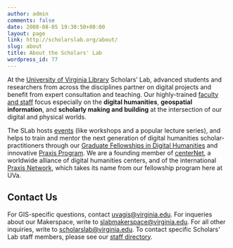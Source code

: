 ```yaml
---
author: admin
comments: false
date: 2008-08-05 19:30:50+00:00
layout: page
link: http://scholarslab.org/about/
slug: about
title: About the Scholars' Lab
wordpress_id: 77
---
```


At the [University of Virginia Library](http://library.virginia.edu/) Scholars’ Lab, advanced students and researchers from across the disciplines partner on digital projects and benefit from expert consultation and teaching. Our highly-trained [faculty and staff](http://www.scholarslab.org/people/) focus especially on the **digital humanities**, **geospatial information**, and **scholarly making and building** at the intersection of our digital and physical worlds.

The SLab hosts [events](http://www.scholarslab.org/events/) (like workshops and a popular lecture series), and helps to train and mentor the next generation of digital humanities scholar-practitioners through our [Graduate Fellowships in Digital Humanities](http://www.scholarslab.org/graduate-fellowships/) and innovative [Praxis Program](http://praxis.scholarslab.org/). We are a founding member of [centerNet](http://digitalhumanities.org/centernet/), a worldwide alliance of digital humanities centers, and of the international [Praxis Network](http://praxis-network.org/), which takes its name from our fellowship program here at UVa.


## Contact Us


For GIS-specific questions, contact [uvagis@virginia.edu](mailto:uvagis@virginia.edu). For inqueries about our Makerspace, write to [slabmakerspace@virginia.edu](mailto:slabmakerspace@virginia.edu). For all other inquiries, write to [scholarslab@virginia.edu](mailto:scholarslab@virginia.edu). To contact specific Scholars' Lab staff members, please see our [staff directory](http://www.scholarslab.org/people/).
